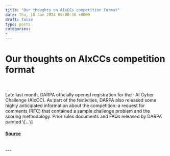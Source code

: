 ```yaml
---
title: "Our thoughts on AIxCCs competition format"
date: Thu, 18 Jan 2024 09:00:38 +0000
draft: false
type: posts
categories: 
- 
---
```

# Our thoughts on AIxCCs competition format

<br/>

<br/>
Late last month, DARPA officially opened registration for their AI Cyber Challenge (AIxCC). As part of the festivities, DARPA also released some highly anticipated information about the competition: a request for comments (RFC) that contained a sample challenge problem and the scoring methodology. Prior rules documents and FAQs released by DARPA painted \[…\]

#### [Source](https://blog.trailofbits.com/2024/01/18/our-thoughts-on-aixccs-competition-format/)

<br/>
---
